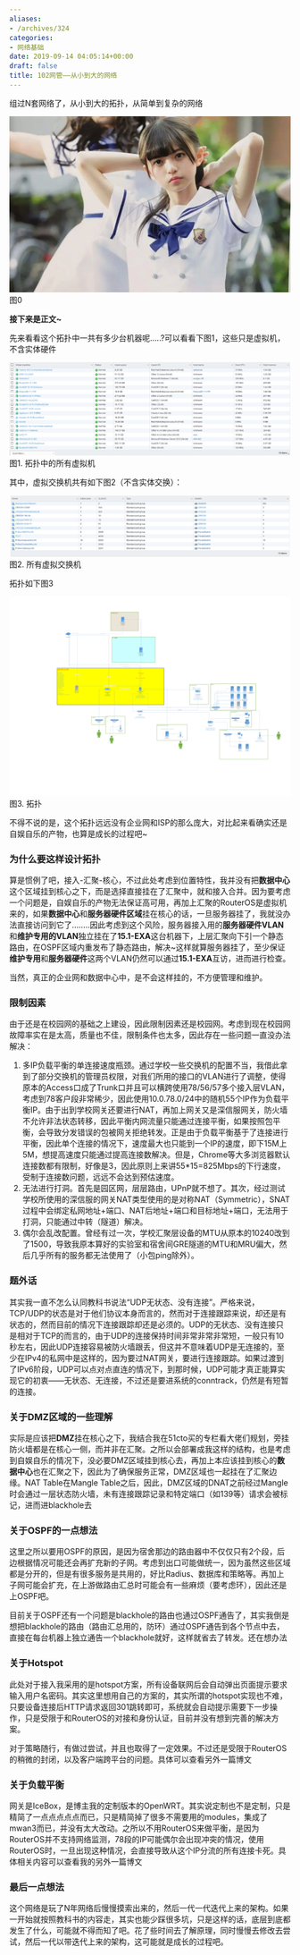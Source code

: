 ```yaml
---
aliases:
- /archives/324
categories:
- 网络基础
date: 2019-09-14 04:05:14+00:00
draft: false
title: 102网管——从小到大的网络
---
```


组过N套网络了，从小到大的拓扑，从简单到复杂的网络



![图0](./wallpaper-1.png)
图0

**接下来是正文~**

先来看看这个拓扑中一共有多少台机器呢…..?可以看看下图1，这些只是虚拟机，不含实体硬件


![图1. 拓扑中的所有虚拟机](./image.png)
图1. 拓扑中的所有虚拟机

其中，虚拟交换机共有如下图2（不含实体交换）：


![图2. 所有虚拟交换机](./image-1.png)
图2. 所有虚拟交换机

拓扑如下图3


![图3. 拓扑](./topology_2mp.png)
图3. 拓扑

不得不说的是，这个拓扑远远没有企业网和ISP的那么庞大，对比起来看确实还是自娱自乐的产物，也算是成长的过程吧~

### 为什么要这样设计拓扑

算是惯例了吧，接入-汇聚-核心，不过此处考虑到位置特性，我并没有把**数据中心**这个区域挂到核心之下，而是选择直接挂在了汇聚中，就和接入合并。因为要考虑一个问题是，自娱自乐的产物无法保证高可用，再加上汇聚的RouterOS是虚拟机来的，如果**数据中心**和**服务器硬件区域**挂在核心的话，一旦服务器挂了，我就没办法直接访问到它了……..因此考虑到这个风险，服务器接入用的**服务器硬件VLAN**和**维护专用的VLAN**独立挂在了**15.1-EXA**这台机器下，上层汇聚向下引一个静态路由，在OSPF区域内重发布了静态路由，解决~这样就算服务器挂了，至少保证**维护专用**和**服务器硬件**这两个VLAN仍然可以通过**15.1-EXA**互访，进而进行检查。

当然，真正的企业网和数据中心中，是不会这样挂的，不方便管理和维护。

### 限制因素

由于还是在校园网的基础之上建设，因此限制因素还是校园网。考虑到现在校园网故障率实在是太高，质量也不佳，限制条件也太多，因此存在一些问题一直没办法解决：

  1. 多IP负载平衡的单连接速度瓶颈。通过学校一些交换机的配置不当，我借此拿到了部分交换机的管理员权限，对我们所用的接口的VLAN进行了调整，使得原本的Access口成了Trunk口并且可以横跨使用78/56/57多个接入层VLAN，考虑到78客户段非常稀少，因此使用10.0.78.0/24中的随机55个IP作为负载平衡IP。由于出到学校网关还要进行NAT，再加上网关又是深信服网关，防火墙不允许非法状态转移，因此平衡内网流量只能通过连接平衡，如果按照包平衡，会导致分发错误的包被网关拒绝转发。正是由于负载平衡基于了连接进行平衡，因此单个连接的情况下，速度最大也只能到一个IP的速度，即下15M上5M，想提高速度只能通过提高连接数解决。但是，Chrome等大多浏览器默认连接数都有限制，好像是3，因此原则上来讲55*15=825Mbps的下行速度，受制于连接数问题，远远不会达到预估速度。
  2. 无法进行打洞。首先是园区网，层层路由，UPnP就不想了。其次，经过测试学校所使用的深信服的网关NAT类型使用的是对称NAT（Symmetric），SNAT过程中会绑定私网地址+端口、NAT后地址+端口和目标地址+端口，无法用于打洞，只能通过中转（隧道）解决。
  3. 偶尔会乱改配置。曾经有过一次，学校汇聚层设备的MTU从原本的10240改到了1500，导致我原本算好的实验室和宿舍间GRE隧道的MTU和MRU偏大，然后几乎所有的服务都无法使用了（小包ping除外）。

### 题外话

其实我一直不怎么认同教科书说法“UDP无状态、没有连接”。严格来说，TCP/UDP的状态是对于他们协议本身而言的，然而对于连接跟踪来说，却还是有状态的，然而目前的情况下连接跟踪却还是必须的。UDP的无状态、没有连接只是相对于TCP的而言的，由于UDP的连接保持时间非常非常非常短，一般只有10秒左右，因此UDP连接容易被防火墙跟丢，但这并不意味着UDP是无连接的，至少在IPv4的私网中是这样的，因为要过NAT网关，要进行连接跟踪。如果过渡到了IPv6阶段，UDP可以点对点直连的情况下，到那时候，UDP可能才真正能算实现它的初衷——无状态、无连接，不过还是要进系统的conntrack，仍然是有短暂的连接。

### 关于DMZ区域的一些理解

实际是应该把**DMZ**挂在核心之下，我结合我在51cto买的专栏看大佬们规划，旁挂防火墙都是在核心一侧，而并非在汇聚。之所以会部署成我这样的结构，也是考虑到自娱自乐的情况下，没必要DMZ区域挂到核心去，再加上本应该挂到核心的**数据中心**也在汇聚之下，因此为了确保服务正常，DMZ区域也一起挂在了汇聚边缘。NAT Table在Mangle Table之后，因此，DMZ区域的DNAT之前经过Mangle时会通过一层状态防火墙，未有连接跟踪记录和特定端口（如139等）请求会被标记，进而进blackhole去

### 关于OSPF的一点想法

这里之所以要用OSPF的原因，是因为宿舍那边的路由器中不仅仅只有2个段，后边根据情况可能还会再扩充新的子网。考虑到出口可能做统一，因为虽然这些区域都是分开的，但是有很多服务是共用的，好比Radius、数据库和策略等。再加上子网可能会扩充，在上游做路由汇总时可能会有一些麻烦（要考虑环），因此还是上OSPF吧。

目前关于OSPF还有一个问题是blackhole的路由也通过OSPF通告了，其实我倒是想把blackhole的路由（路由汇总用的，防环）通过OSPF通告到各个节点中去，直接在每台机器上独立通告一个blackhole就好，这样就省去了转发。还在想办法

### 关于Hotspot

此处对于接入我采用的是hotspot方案，所有设备联网后会自动弹出页面提示要求输入用户名密码。其实这里想用自己的方案的，其实所谓的hotspot实现也不难，只要设备连接后HTTP请求返回301跳转即可，系统就会自动提示需要下一步操作，只是受限于和RouterOS的对接和身份认证，目前并没有想到完善的解决方案。

对于策略随行，有做过尝试，并且也取得了一定效果。不过还是受限于RouterOS的稍微的封闭，以及客户端跨平台的问题。具体可以查看另外一篇博文

### 关于负载平衡

网关是IceBox，是博主我的定制版本的OpenWRT。其实说定制也不是定制，只是精简了一点点点点点而已，只是精简掉了很多不需要用的modules，集成了mwan3而已，并没有太大改动。之所以不用RouterOS来做平衡，是因为RouterOS并不支持网络监测，78段的IP可能偶尔会出现冲突的情况，使用RouterOS时，一旦出现这种情况，会直接导致从这个IP分流的所有连接卡死。具体相关内容可以查看我的另外一篇博文

### 最后一点想法

这个网络是玩了N年网络后慢慢摸索出来的，然后一代一代迭代上来的架构。如果一开始就按照教科书的内容走，其实也能少踩很多坑，只是这样的话，底层到底都发生了什么，可能就不得而知了吧。花了些时间去了解原理，同时慢慢去修改去尝试，然后一代以带迭代上来的架构，这可能就是成长的过程吧。